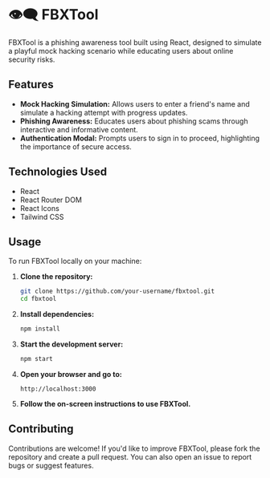 # 👁‍🗨 FBXTool

FBXTool is a phishing awareness tool built using React, designed to simulate a playful mock hacking scenario while educating users about online security risks.

## Features

- **Mock Hacking Simulation:** Allows users to enter a friend's name and simulate a hacking attempt with progress updates.
- **Phishing Awareness:** Educates users about phishing scams through interactive and informative content.
- **Authentication Modal:** Prompts users to sign in to proceed, highlighting the importance of secure access.

## Technologies Used

- React
- React Router DOM
- React Icons
- Tailwind CSS

## Usage

To run FBXTool locally on your machine:

1. **Clone the repository:**

   ```bash
   git clone https://github.com/your-username/fbxtool.git
   cd fbxtool
   ```

2. **Install dependencies:**

   ```bash
   npm install
   ```

3. **Start the development server:**

   ```bash
   npm start
   ```

4. **Open your browser and go to:**

   ```
   http://localhost:3000
   ```

5. **Follow the on-screen instructions to use FBXTool.**

## Contributing

Contributions are welcome! If you'd like to improve FBXTool, please fork the repository and create a pull request. You can also open an issue to report bugs or suggest features.

